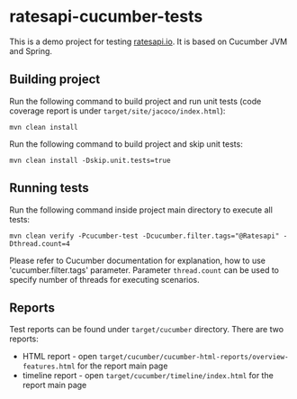 # ratesapi-cucumber-tests

This is a demo project for testing [ratesapi.io](http://ratesapi.io). It is based on Cucumber JVM and Spring.

## Building project

Run the following command to build project and run unit tests (code coverage report is under `target/site/jacoco/index.html`):

`mvn clean install`

Run the following command to build project and skip unit tests:

`mvn clean install -Dskip.unit.tests=true`

## Running tests

Run the following command inside project main directory to execute all tests:

`mvn clean verify -Pcucumber-test -Dcucumber.filter.tags="@Ratesapi" -Dthread.count=4`

Please refer to Cucumber documentation for explanation, how to use 'cucumber.filter.tags' parameter.
Parameter `thread.count` can be used to specify number of threads for executing scenarios.

## Reports

Test reports can be found under `target/cucumber` directory. There are two reports:
* HTML report - open `target/cucumber/cucumber-html-reports/overview-features.html` for the report main page
* timeline report - open `target/cucumber/timeline/index.html` for the report main page
